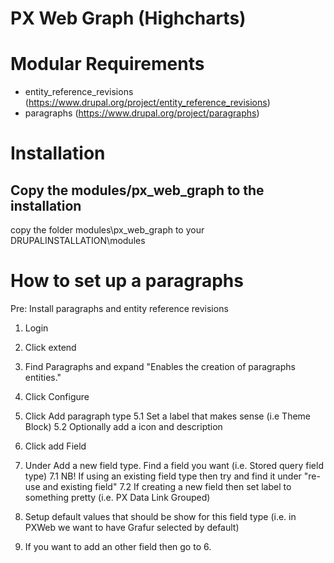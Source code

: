 # PX Web Graph (Highcharts)

# Modular Requirements
- entity_reference_revisions (https://www.drupal.org/project/entity_reference_revisions)
- paragraphs (https://www.drupal.org/project/paragraphs)

# Installation
## Copy the modules/px_web_graph to the installation

copy the folder modules\px_web_graph to your DRUPALINSTALLATION\modules

# How to set up a paragraphs
Pre: Install paragraphs and entity reference revisions

1. Login
2. Click extend
3. Find Paragraphs and expand "Enables the creation of paragraphs entities."
4. Click Configure
5. Click Add paragraph type
5.1 Set a label that makes sense (i.e Theme Block)
5.2 Optionally add a icon and description
6. Click add Field
7. Under Add a new field type. Find a field you want (i.e. Stored query field type)
7.1 NB! If using an existing field type then try and find it under "re-use and existing field"
7.2 If creating a new field then set label to something pretty (i.e. PX Data Link Grouped)
8. Setup default values that should be show for this field type (i.e. in PXWeb we want to have Grafur selected by default)

9. If you want to add an other field then go to 6.
